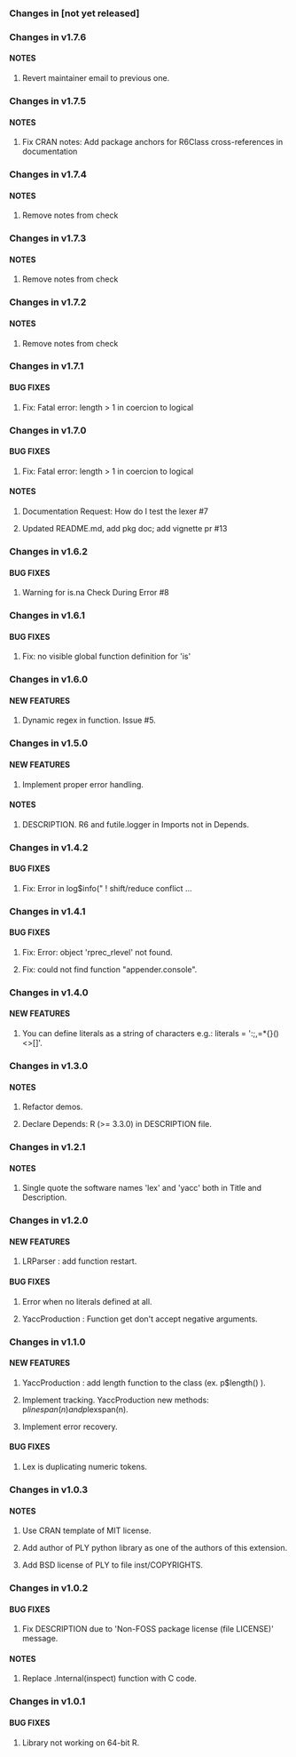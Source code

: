 ### Changes in [not yet released]

### Changes in v1.7.6

#### NOTES

  1. Revert maintainer email to previous one.


### Changes in v1.7.5

#### NOTES

  1. Fix CRAN notes: Add package anchors for R6Class cross-references in documentation

### Changes in v1.7.4

#### NOTES

  1. Remove notes from check

### Changes in v1.7.3

#### NOTES

  1. Remove notes from check

### Changes in v1.7.2

#### NOTES

  1. Remove notes from check

### Changes in v1.7.1

#### BUG FIXES

  1. Fix: Fatal error: length > 1 in coercion to logical

### Changes in v1.7.0

#### BUG FIXES

  1. Fix: Fatal error: length > 1 in coercion to logical

#### NOTES

  1. Documentation Request: How do I test the lexer #7

  2. Updated README.md, add pkg doc; add vignette  pr #13

### Changes in v1.6.2

#### BUG FIXES

  1. Warning for is.na Check During Error #8

### Changes in v1.6.1

#### BUG FIXES

  1. Fix: no visible global function definition for 'is'

### Changes in v1.6.0

#### NEW FEATURES

  1. Dynamic regex in function. Issue #5.

### Changes in v1.5.0

#### NEW FEATURES

  1. Implement proper error handling.

#### NOTES

  1. DESCRIPTION. R6 and futile.logger in Imports not in Depends.

### Changes in v1.4.2

#### BUG FIXES

  1. Fix: Error in log$info("  ! shift/reduce conflict ...

### Changes in v1.4.1

#### BUG FIXES

  1. Fix: Error: object 'rprec_rlevel' not found.

  2. Fix: could not find function "appender.console".

### Changes in v1.4.0

#### NEW FEATURES

  1. You can define literals as a string of characters e.g.: literals = ':;,=*{}()<>[]'.

### Changes in v1.3.0

#### NOTES

  1. Refactor demos.

  2. Declare Depends: R (>= 3.3.0) in DESCRIPTION file.

### Changes in v1.2.1

#### NOTES

  1. Single quote the software names 'lex' and 'yacc' both in Title and Description.

### Changes in v1.2.0

#### NEW FEATURES

  1. LRParser : add function restart.

#### BUG FIXES

  1. Error when no literals defined at all.

  2. YaccProduction : Function get don't accept negative arguments.

### Changes in v1.1.0

#### NEW FEATURES

  1. YaccProduction : add length function to the class (ex. p$length() ).

  2. Implement tracking. YaccProduction new methods: p$linespan(n) and p$lexspan(n).

  3. Implement error recovery.

#### BUG FIXES

  1. Lex is duplicating numeric tokens.


### Changes in v1.0.3

#### NOTES

  1. Use CRAN template of MIT license.

  2. Add author of PLY python library as one of the authors of this extension.

  3. Add BSD license of PLY to file inst/COPYRIGHTS.

### Changes in v1.0.2

#### BUG FIXES

  1. Fix DESCRIPTION due to 'Non-FOSS package license (file LICENSE)' message.

#### NOTES

  1. Replace .Internal(inspect) function with C code.

### Changes in v1.0.1

#### BUG FIXES

  1. Library not working on 64-bit R.

